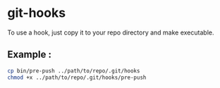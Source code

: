 # git-hooks
To use a hook, just copy it to your repo directory and make executable.

## Example :
```sh
cp bin/pre-push ../path/to/repo/.git/hooks
chmod +x ../path/to/repo/.git/hooks/pre-push
```
